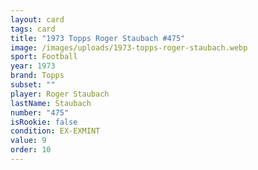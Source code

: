 ```yaml
---
layout: card
tags: card
title: "1973 Topps Roger Staubach #475"
image: /images/uploads/1973-topps-roger-staubach.webp
sport: Football
year: 1973
brand: Topps
subset: ""
player: Roger Staubach
lastName: Staubach
number: "475"
isRookie: false
condition: EX-EXMINT
value: 9
order: 10
---
```

